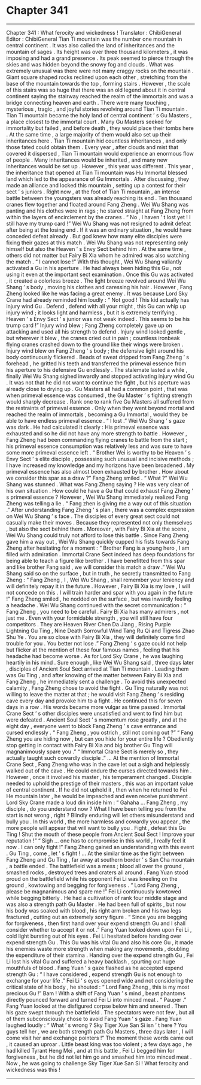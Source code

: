 
# Chapter 341


---

Chapter 341 : What ferocity and wickedness !
Translator :
ChibiGeneral
Editor :
ChibiGeneral
Tian Ti mountain was the number one mountain in central continent . It was also called the land of inheritances and the mountain of sages .
Its height was over three thousand kilometers , it was imposing and had a grand presence . Its peak seemed to pierce through the skies and was hidden beyond the snowy fog and clouds .
What was extremely unusual was there were not many craggy rocks on the mountain .
Giant square shaped rocks reclined upon each other , stretching from the base of the mountain towards the top , forming stairs .
However , the scale of this stairs was so huge that there was an old legend about it in central continent saying the stairway reached the realm of the immortals and was a bridge connecting heaven and earth .
There were many touching , mysterious , tragic , and joyful stories revolving around Tian Ti mountain .
Tian Ti mountain became the holy land of central continent ’ s Gu Masters , a place closest to the immortal court . Many Gu Masters seeked for immortality but failed , and before death , they would place their tombs here . At the same time , a large majority of them would also set up their inheritances here .
Tian Ti mountain hid countless inheritances , and only those fated could obtain them .
Every year , after clouds and mist that covered it dispersed , Tian Ti mountain would experience an enormous flow of people . Many inheritances would be inherited , and many new inheritances would be set up .
However , this year was different .
This year , the inheritance that opened at Tian Ti mountain was Hu Immortal blessed land which led to the appearance of Gu Immortals . After discussing , they made an alliance and locked this mountain , setting up a contest for their sect ’ s juniors .
Right now , at the foot of Tian Ti mountain , an intense battle between the youngsters was already reaching its end .
Ten thousand cranes flew together and floated around Fang Zheng . Wei Wu Shang was panting and his clothes were in rags ; he stared straight at Fang Zheng from within the layers of encirclement by the cranes .
“ No , I haven ’ t lost yet ! I still have my trump card !” Wei Wu Shang was not resigned to admit defeat after being at the losing end .
If it was an ordinary situation , he would have conceded defeat already . But god knew how many elite disciples were fixing their gazes at this match .
Wei Wu Shang was not representing only himself but also the Heaven ’ s Envy Sect behind him . At the same time , others did not matter but Fairy Bi Xia whom he admired was also watching the match .
“ I cannot lose !” With this thought , Wei Wu Shang valiantly activated a Gu in his aperture .
He had always been hiding this Gu , not using it even at the important sect examination .
Once this Gu was activated , it created a colorless breeze .
The light breeze revolved around Wei Wu Shang ’ s body , moving his clothes and caressing his hair .
However , Fang Zheng looked like he was facing a great enemy .
It was because Lord Sky Crane had already reminded him loudly : “ Not good ! This kid actually has injury wind Gu . Defend , defend with all your might , this Gu can whip up injury wind ; it looks light and harmless , but it is extremely terrifying . Heaven ’ s Envy Sect ’ s junior was not weak indeed . This seems to be his trump card !”
Injury wind blew ; Fang Zheng completely gave up on attacking and used all his strength to defend .
Injury wind looked gentle , but wherever it blew , the cranes cried out in pain ; countless ironbeak flying cranes crashed down to the ground like their wings were broken .
Injury wind blew on Fang Zheng ’ s body ; the defensive light around his body continuously flickered .
Beads of sweat dripped from Fang Zheng ’ s forehead , he gritted his teeth and transferred the primeval essence from his aperture to his defensive Gu endlessly .
The stalemate lasted a while , finally Wei Wu Shang sighed inwardly and stopped activating injury wind Gu .
It was not that he did not want to continue the fight , but his aperture was already close to drying up .
Gu Masters all had a common point , that was when primeval essence was consumed , the Gu Master ’ s fighting strength would sharply decrease .
Rank one to rank five Gu Masters all suffered from the restraints of primeval essence . Only when they went beyond mortal and reached the realm of immortals , becoming a Gu Immortal , would they be able to have endless primeval essence .
“ I lost .” Wei Wu Shang ’ s gaze was dark .
He had calculated it clearly : His primeval essence was exhausted and so he did not have any more strength to battle . However , Fang Zheng had been commanding flying cranes to battle from the start ; his primeval essence consumption was relatively less and was sure to have some more primeval essence left .
“ Brother Wei is worthy to be Heaven ’ s Envy Sect ’ s elite disciple , possessing such unusual and incisive methods ; I have increased my knowledge and my horizons have been broadened . My primeval essence has also almost been exhausted by brother . How about we consider this spar as a draw ?” Fang Zheng smiled .
“ What ?” Wei Wu Shang was stunned .
What was Fang Zheng saying ? He was very clear of his own situation . How could he have a Gu that could exhaust Fang Zheng ’ s primeval essence ?
However , Wei Wu Shang immediately realized Fang Zheng was telling a lie .
“ Fang zhen is giving me a way out of this situation .” After understanding Fang Zheng ’ s plan , there was a complex expression on Wei Wu Shang ’ s face .
The disciples of every great sect could not casually make their moves .
Because they represented not only themselves , but also the sect behind them .
Moreover , with Fairy Bi Xia at the scene , Wei Wu Shang could truly not afford to lose this battle .
Since Fang Zheng gave him a way out , Wei Wu Shang quickly cupped his fists towards Fang Zheng after hesitating for a moment : “ Brother Fang is a young hero , I am filled with admiration . Immortal Crane Sect indeed has deep foundations for being able to teach a figure like brother . I have benefitted from this spar and like brother Fang said , we will consider this match a draw .”
Wei Wu Shang said so on the surface , but in truth , he secretly transmitted to Fang Zheng : “ Fang Zheng , I , Wei Wu Shang , shall remember your leniency and will definitely repay it in the future . However , Fairy Bi Xia is my love , I will not concede on this . I will train harder and spar with you again in the future !”
Fang Zheng smiled , he nodded on the surface , but was inwardly feeling a headache .
Wei Wu Shang continued with the secret communication : “ Fang Zheng , you need to be careful . Fairy Bi Xia has many admirers , not just me . Even with your formidable strength , you will still have four competitors . They are Heaven River Chen Da Jiang , Rising Purple Lightning Gu Ting , Nine Death Sorrowful Wind Tang Ru Qi and Tigress Zhao Shu Ye . You are so close with Fairy Bi Xia , they will definitely come find trouble for you . You better not lose .”
Fang Zheng ’ s gaze could not help but flicker at the mention of these four famous names , feeling that his headache had become worse .
As for Lord Sky Crane , he was laughing heartily in his mind .
Sure enough , like Wei Wu Shang said , three days later , disciples of Ancient Soul Sect arrived at Tian Ti mountain . Leading them was Gu Ting , and after knowing of the matter between Fairy Bi Xia and Fang Zheng , he immediately sent a challenge .
To avoid this unexpected calamity , Fang Zheng chose to avoid the fight .
Gu Ting naturally was not willing to leave the matter at that ; he would visit Fang Zheng ’ s residing cave every day and provoke him to a fight .
He continued this for seven days in a row .
His words became more vulgar as time passed . Immortal Crane Sect ’ s other disciples were unsatisfied and went to find him but were defeated .
Ancient Soul Sect ’ s momentum rose greatly , and at the eight day , everyone went to block Fang Zheng ’ s cave entrance and cursed endlessly .
“ Fang Zheng , you ostrich , still not coming out ?”
“ Fang Zheng you are hiding now , but can you hide for your entire life ? Obediently stop getting in contact with Fairy Bi Xia and big brother Gu Ting will magnanimously spare you .”
“ Immortal Crane Sect is merely so , they actually taught such cowardly disciple .”
…
At the mention of Immortal Crane Sect , Fang Zheng who was in the cave let out a sigh and helplessly walked out of the cave .
He could endure the curses directed towards him . However , once it involved his master , his temperament changed . Disciple needed to uphold the prestige of their masters , this was an important value of central continent . If he did not uphold it , then when he returned to Fei He mountain later , he would be impeached and even receive punishment .
Lord Sky Crane made a loud din inside him : “ Gahaha … Fang Zheng , my disciple , do you understand now ? What I have been telling you from the start is not wrong , right ? Blindly enduring will let others misunderstand and bully you . In this world , the more harmless and cowardly you appear , the more people will appear that will want to bully you . Fight , defeat this Gu Ting ! Shut the mouth of these people from Ancient Soul Sect ! Improve your reputation !”
“ Sigh …
one has to compromise in this world
, I really feel it now . I can only fight !” Fang Zheng gained an understanding with this event .
Gu Ting , come , let ’ s fight !
…
At the similar time as the fight between Fang Zheng and Gu Ting , far away at southern border ’ s San Cha mountain , a battle ended .
The battlefield was a mess ; blood all over the ground , smashed rocks , destroyed trees and craters all around .
Fang Yuan stood proud on the battlefield while his opponent Fei Li was kneeling on the ground , kowtowing and begging for forgiveness .
“ Lord Fang Zheng , please be magnanimous and spare me !” Fei Li continuously kowtowed while begging bitterly .
He had a cultivation of rank four middle stage and was also a strength path Gu Master . He had been full of spirits , but now his body was soaked with blood , his right arm broken and his two legs fractured , cutting out an extremely sorry figure .
“ Since you are begging for forgiveness , then first hand over your expend strength Gu and I shall consider whether to accept it or not .” Fang Yuan looked down upon Fei Li , cold light bursting out of his eyes .
Fei Li hesitated before handing over expend strength Gu .
This Gu was his vital Gu and also his core Gu , it made his enemies waste more strength when making any movements , doubling the expenditure of their stamina .
Handing over the expend strength Gu , Fei Li lost his vital Gu and suffered a heavy backlash , spurting out huge mouthfuls of blood .
Fang Yuan ’ s gaze flashed as he accepted expend strength Gu : “ I have considered , expend strength Gu is not enough to exchange for your life .”
Fei Li ’ s eyes opened wide and not considering the critical state of his body , he shouted : “ Lord Fang Zheng , this is my most precious Gu !”
Bam !
With a shift of Fang Yuan ’ s mind , beast phantoms directly pounced forward and turned Fei Li into minced meat .
“ Pauper .” Fang Yuan looked at the disfigured corpse below him and sneered .
Then his gaze swept through the battlefield .
The spectators were not few , but all of them subconsciously chose to avoid Fang Yuan ’ s gaze .
Fang Yuan laughed loudly : “ What ’ s wrong ? Sky Tiger Xue San Si isn ’ t here ? You guys tell her , we are both strength path Gu Masters , three days later , I will come visit her and exchange pointers !”
The moment these words came out , it caused an uproar .
Little beast king was too violent ; a few days ago , he had killed Tyrant Heng Mei , and at this battle , Fei Li begged him for forgiveness , but he did not let him go and smashed him into minced meat .
Now , he was going to challenge Sky Tiger Xue San Si !
What ferocity and wickedness was this !

---

